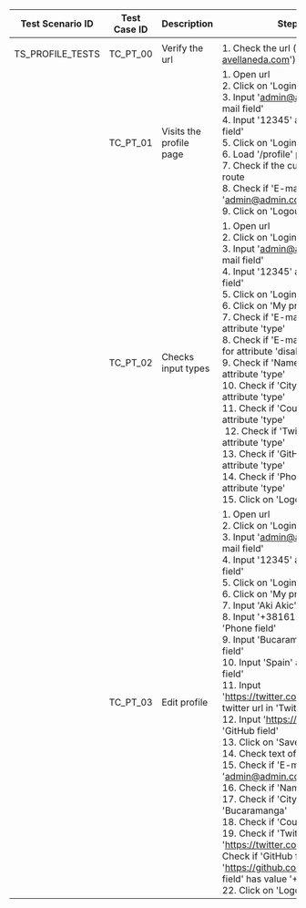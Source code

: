 | Test Scenario ID | Test Case ID | Description             | Steps To Reproduce                                                                                                                                                                                                                                                                                                                                                                                                                                                                                                                                                                                                                                                                                                                                                                                                                                                                                                                                                                                                                                                                                                                                                                                | Expected Results                                                                                                                                                                                                                                                                                                                                                                                                                                                                                                                                                                                                                                                                                                                  |
| ---------------- | ------------ | ----------------------- | ------------------------------------------------------------------------------------------------------------------------------------------------------------------------------------------------------------------------------------------------------------------------------------------------------------------------------------------------------------------------------------------------------------------------------------------------------------------------------------------------------------------------------------------------------------------------------------------------------------------------------------------------------------------------------------------------------------------------------------------------------------------------------------------------------------------------------------------------------------------------------------------------------------------------------------------------------------------------------------------------------------------------------------------------------------------------------------------------------------------------------------------------------------------------------------------------- | --------------------------------------------------------------------------------------------------------------------------------------------------------------------------------------------------------------------------------------------------------------------------------------------------------------------------------------------------------------------------------------------------------------------------------------------------------------------------------------------------------------------------------------------------------------------------------------------------------------------------------------------------------------------------------------------------------------------------------- |
|  |
| TS_PROFILE_TESTS | TC_PT_00     | Verify the url          | 1\. Check the url ('https://vue-demo.daniel-avellaneda.com')                                                                                                                                                                                                                                                                                                                                                                                                                                                                                                                                                                                                                                                                                                                                                                                                                                                                                                                                                                                                                                                                                                                                      | [https://vue-demo.daniel-avellaneda.com](https://vue-demo.daniel-avellaneda.com/)                                                                                                                                                                                                                                                                                                                                                                                                                                                                                                                                                                                                                                                 |
|                  | TC_PT_01     | Visits the profile page | 1\. Open url<br>2\. Click on 'Login button' from navigation<br>3\. Input 'admin@admin.com' as e-mail in 'E-mail field'<br>4\. Input '12345' as password in 'Password field'<br>5\. Click on 'Login button'<br>6\. Load '/profile' page<br>7\. Check if the current url contains '/profile' route<br>8\. Check if 'E-mail field' has value 'admin@admin.com'<br>9\. Click on 'Logout button'                                                                                                                                                                                                                                                                                                                                                                                                                                                                                                                                                                                                                                                                                                                                                                                                       | User will be redirected to the login page<br>User will be logged in with admin credentials<br>User will be redirected to the profile page<br>Url will be 'https://vue-demo.daniel-avellaneda.com/profile'<br>Value of the 'E-mail field' will be 'admin@admin.com'<br>User will be logged out                                                                                                                                                                                                                                                                                                                                                                                                                                     |
|                  | TC_PT_02     | Checks input types      | 1\. Open url<br>2\. Click on 'Login button' from navigation<br>3\. Input 'admin@admin.com' as e-mail in 'E-mail field'<br>4\. Input '12345' as password in 'Password field'<br>5\. Click on 'Login button'<br>6\. Click on 'My profile button' from navigation<br>7\. Check if 'E-mail field' has value 'email' for attribute 'type'<br>8\. Check if 'E-mail field' has value 'disabled' for attribute 'disabled'<br>9\. Check if 'Name field' has value 'text' for attribute 'type'<br>10\. Check if 'City field' has value 'text' for attribute 'type'<br>11\. Check if 'Country field' has value 'text' for attribute 'type' <br> 12\. Check if 'Twitter field' has value 'url' for attribute 'type'<br>13\. Check if 'GitHub field' has value 'url' for attribute 'type'<br>14\. Check if 'Phone field' has value 'tel' for attribute 'type'<br>15\. Click on 'Logout button'                                                                                                                                                                                                                                                                                                                 | User will be redirected to the login page<br>User will be logged in with admin credentials<br>User will be redirected to the profile page<br>Value of the 'E-mail field' for attribute 'type' will be 'email'<br>Value of the 'E-mail field' for attribute 'disabled' will be 'disabled'<br>Value of the 'Name field' for attribute 'type' will be 'text'<br>Value of the 'City field' for attribute 'type' will be 'text'<br>Value of the 'Country field' for attribute 'type' will be 'text'<br>Value of the 'Twitter field' for attribute 'type' will be 'text'<br>Value of the 'GitHub field' for attribute 'type' will be 'text'<br>Value of the 'Phone field' for attribute 'type' will be 'tel'<br>User will be logged out |
|                  | TC_PT_03     | Edit profile            | 1\. Open url<br>2\. Click on 'Login button' from navigation<br>3\. Input 'admin@admin.com' as e-mail in 'E-mail field'<br>4\. Input '12345' as password in 'Password field'<br>5\. Click on 'Login button'<br>6\. Click on 'My profile button' from navigation<br>7\. Input 'Aki Akic' as name in 'Name field'<br>8\. Input '+38161283223' as phone number in 'Phone field'<br>9\. Input 'Bucaramanga' as city name in 'City field'<br>10\. Input 'Spain' as country name in 'Country field'<br>11\. Input 'https://twitter.com/profile/milan1232' as twitter url in 'Twitter field'<br>12\. Input 'https://github.com' as github url in 'GitHub field'<br>13\. Click on 'Save button'<br>14\. Check text of the pop-up message<br>15\. Check if 'E-mail field' has value 'admin@admin.com'<br>16\. Check if 'Name field' has value 'Aki Akic'<br>17\. Check if 'City field' has value 'Bucaramanga'<br>18\. Check if 'Country field' has value 'Spain'<br>19\. Check if 'Twitter field' has value 'https://twitter.com/profile/milan1232'<br>20. Check if 'GitHub field' has value 'https://github.com'<br>21\. Check if 'Phone field' has value '+38161283223'<br>22\. Click on 'Logout button' | User will be redirected to the login page<br>User will be logged in with admin credentials<br>User will be redirected to the profile page<br>Value of the 'Name field' will be 'Aki Akic'<br>Value of the 'Phone field' will be '+38161283223'<br>Value of the 'City field' will be 'Bucaramanga'<br>Value of the 'Country field' will be 'Spain'<br>Value of the 'Twitter field' will be 'https://twitter.com/profile/milan1232'<br>Value of the 'GitHub field' will be 'https://github.com'<br>Text of the pop-up message will be 'Profile saved successfuly'<br>Values of all fields will match input values<br>User will be logged out                                                                                        |